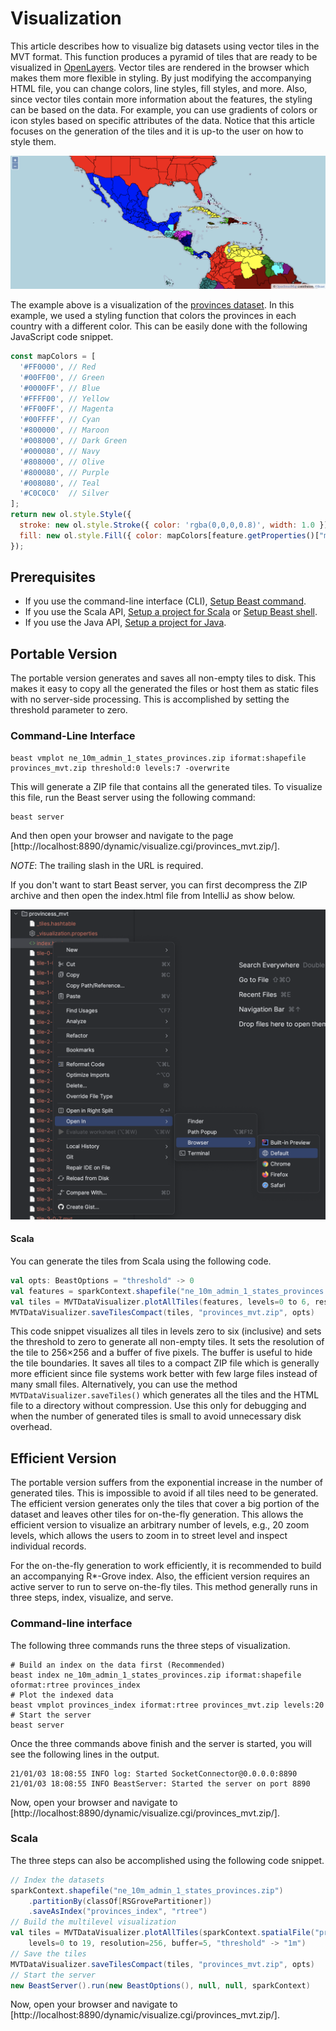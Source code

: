 # Visualization
This article describes how to visualize big datasets using vector tiles in the MVT format.
This function produces a pyramid of tiles that are ready to be visualized in [OpenLayers](https://openlayers.org/).
Vector tiles are rendered in the browser which makes them more flexible in styling.
By just modifying the accompanying HTML file, you can change colors, line styles, fill styles, and more.
Also, since vector tiles contain more information about the features, the styling can be based on the data.
For example, you can use gradients of colors or icon styles based on specific attributes of the data.
Notice that this article focuses on the generation of the tiles and it is up-to the user on how to style them.

![Visualization of Provinces with style](images/mvt-provinces.png)

The example above is a visualization of the [provinces dataset](https://star.cs.ucr.edu/?NE/states_provinces#center=30.78,-82.56&zoom=3).
In this example, we used a styling function that colors the provinces in each country with a different color. 
This can be easily done with the following JavaScript code snippet.

```javascript
const mapColors = [
  '#FF0000', // Red
  '#00FF00', // Green
  '#0000FF', // Blue
  '#FFFF00', // Yellow
  '#FF00FF', // Magenta
  '#00FFFF', // Cyan
  '#800000', // Maroon
  '#008000', // Dark Green
  '#000080', // Navy
  '#808000', // Olive
  '#800080', // Purple
  '#008080', // Teal
  '#C0C0C0'  // Silver
];
return new ol.style.Style({
  stroke: new ol.style.Stroke({ color: 'rgba(0,0,0,0.8)', width: 1.0 }),
  fill: new ol.style.Fill({ color: mapColors[feature.getProperties()["mapcolor13"]-1] })
});
```

## Prerequisites
- If you use the command-line interface (CLI), [Setup Beast command](installation.md).
- If you use the Scala API, [Setup a project for Scala](dev-setup.md) or [Setup Beast shell](installation.md).
- If you use the Java API, [Setup a project for Java](dev-setup.md).

## Portable Version
The portable version generates and saves all non-empty tiles to disk.
This makes it easy to copy all the generated the files or host them as static files with no server-side processing.
This is accomplished by setting the threshold parameter to zero.

### Command-Line Interface

```shell
beast vmplot ne_10m_admin_1_states_provinces.zip iformat:shapefile provinces_mvt.zip threshold:0 levels:7 -overwrite
```

This will generate a ZIP file that contains all the generated tiles. To visualize this file, run the Beast server using
the following command:
```shell
beast server
```

And then open your browser and navigate to the page [http://localhost:8890/dynamic/visualize.cgi/provinces_mvt.zip/].

*NOTE*: The trailing slash in the URL is required.

If you don't want to start Beast server, you can first decompress the ZIP archive and then open the index.html
file from IntelliJ as show below.

![Open file from IntelliJ to avoid the browser security restriction](images/mvt-open-file-intellij.png)

#### Scala
You can generate the tiles from Scala using the following code.

```scala
val opts: BeastOptions = "threshold" -> 0
val features = sparkContext.shapefile("ne_10m_admin_1_states_provinces.zip")
val tiles = MVTDataVisualizer.plotAllTiles(features, levels=0 to 6, resolution=256, buffer=5, opts)
MVTDataVisualizer.saveTilesCompact(tiles, "provinces_mvt.zip", opts)
```
This code snippet visualizes all tiles in levels zero to six (inclusive) and sets the threshold to zero to 
generate all non-empty tiles. It sets the resolution of the tile to 256&times;256 and a buffer of five pixels.
The buffer is useful to hide the tile boundaries.
It saves all tiles to a compact ZIP file which is generally more efficient since file systems work better with
few large files instead of many small files. Alternatively, you can use the method `MVTDataVisualizer.saveTiles()`
which generates all the tiles and the HTML file to a directory without compression. Use this only for debugging
and when the number of generated tiles is small to avoid unnecessary disk overhead.

## Efficient Version
The portable version suffers from the exponential increase in the number of generated tiles.
This is impossible to avoid if all tiles need to be generated. The efficient version generates only the tiles that
cover a big portion of the dataset and leaves other tiles for on-the-fly generation.
This allows the efficient version to visualize an arbitrary number of levels, e.g., 20 zoom levels,
which allows the users to zoom in to street level and inspect individual records.

For the on-the-fly generation to work efficiently, it is recommended to build an accompanying R*-Grove index.
Also, the efficient version requires an active server to run to serve on-the-fly tiles. This method generally
runs in three steps, index, visualize, and serve.

### Command-line interface
The following three commands runs the three steps of visualization.
```shell
# Build an index on the data first (Recommended)
beast index ne_10m_admin_1_states_provinces.zip iformat:shapefile oformat:rtree provinces_index 
# Plot the indexed data
beast vmplot provinces_index iformat:rtree provinces_mvt.zip levels:20
# Start the server
beast server
```

Once the three commands above finish and the server is started, you will see the following lines in the output.
```text
21/01/03 18:08:55 INFO log: Started SocketConnector@0.0.0.0:8890
21/01/03 18:08:55 INFO BeastServer: Started the server on port 8890
```
Now, open your browser and navigate to [http://localhost:8890/dynamic/visualize.cgi/provinces_mvt.zip/].


### Scala

The three steps can also be accomplished using the following code snippet.
```scala
// Index the datasets
sparkContext.shapefile("ne_10m_admin_1_states_provinces.zip")
    .partitionBy(classOf[RSGrovePartitioner])
    .saveAsIndex("provinces_index", "rtree")
// Build the multilevel visualization
val tiles = MVTDataVisualizer.plotAllTiles(sparkContext.spatialFile("provinces_index"),
    levels=0 to 19, resolution=256, buffer=5, "threshold" -> "1m")
// Save the tiles
MVTDataVisualizer.saveTilesCompact(tiles, "provinces_mvt.zip", opts)
// Start the server
new BeastServer().run(new BeastOptions(), null, null, sparkContext)
```

Now, open your browser and navigate to [http://localhost:8890/dynamic/visualize.cgi/provinces_mvt.zip/].
